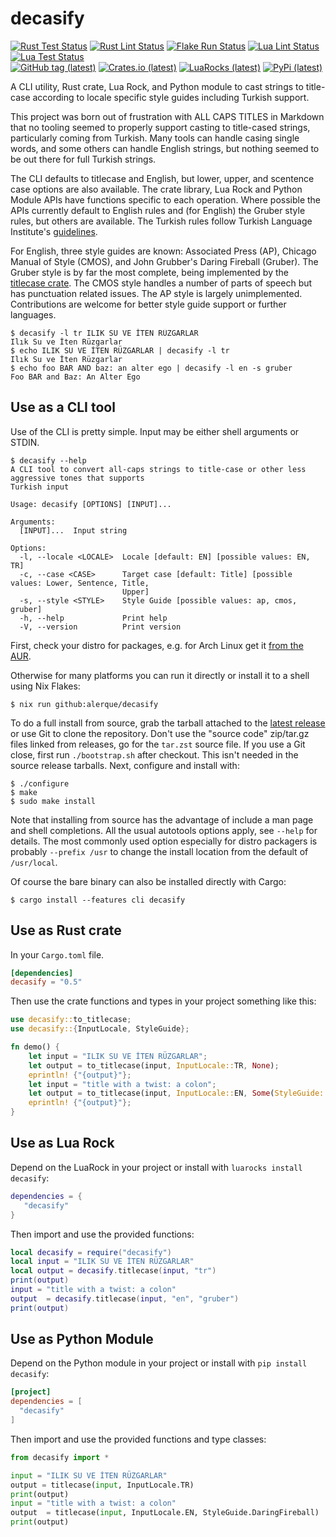 # decasify

[![Rust Test Status](https://img.shields.io/github/actions/workflow/status/alerque/decasify/rust_test.yml?branch=master&label=Rust+Test&logo=Rust)](https://github.com/alerque/decasify/actions/workflows/rust_test.yml)
[![Rust Lint Status](https://img.shields.io/github/actions/workflow/status/alerque/decasify/rust_lint.yml?branch=master&label=Rust+Lint&logo=Rust)](https://github.com/alerque/decasify/actions/workflows/rust_list.yml)
[![Flake Run Status](https://img.shields.io/github/actions/workflow/status/alerque/decasify/nix.yml?branch=master&label=Flake&logo=NixOS)](https://github.com/alerque/decasify/actions/workflows/nix.yml)
[![Lua Lint Status](https://img.shields.io/github/actions/workflow/status/alerque/decasify/luacheck.yml?branch=master&label=Luacheck&logo=Lua)](https://github.com/alerque/decasify/actions/workflows/luacheck.yml)
[![Lua Test Status](https://img.shields.io/github/actions/workflow/status/alerque/decasify/busted.yml?branch=master&label=Busted&logo=Lua)](https://github.com/alerque/decasify/actions/workflows/busted.yml)  
[![GitHub tag (latest)](https://img.shields.io/github/v/tag/alerque/decasify?logo=github&color=blue)](https://github.com/alerque/decasify/releases)
[![Crates.io (latest)](https://img.shields.io/crates/v/decasify?logo=rust&color=blue)](https://crates.io/crates/decasify)
[![LuaRocks (latest)](https://img.shields.io/luarocks/v/alerque/decasify?logo=lua&color=blue)](https://luarocks.org/modules/alerque/decasify)
[![PyPi (latest)](https://img.shields.io/pypi/v/decasify?logo=python&color=blue)](https://pypi.org/project/decasify)

A CLI utility, Rust crate, Lua Rock, and Python module to cast strings to title-case according to locale specific style guides including Turkish support.

This project was born out of frustration with ALL CAPS TITLES in Markdown that no tooling seemed to properly support casting to title-cased strings, particularly coming from Turkish.
Many tools can handle casing single words, and some others can handle English strings, but nothing seemed to be out there for full Turkish strings.

The CLI defaults to titlecase and English, but lower, upper, and scentence case options are also available.
The crate library, Lua Rock and Python Module APIs have functions specific to each operation.
Where possible the APIs currently default to English rules and (for English) the Gruber style rules, but others are available.
The Turkish rules follow Turkish Language Institute's [guidelines][tdk].

For English, three style guides are known: Associated Press (AP), Chicago Manual of Style (CMOS), and John Grubber's Daring Fireball (Gruber).
The Gruber style is by far the most complete, being implemented by the [titlecase crate][titlecase_crate].
The CMOS style handles a number of parts of speech but has punctuation related issues.
The AP style is largely unimplemented.
Contributions are welcome for better style guide support or further languages.

``` console
$ decasify -l tr ILIK SU VE İTEN RÜZGARLAR
Ilık Su ve İten Rüzgarlar
$ echo ILIK SU VE İTEN RÜZGARLAR | decasify -l tr
Ilık Su ve İten Rüzgarlar
$ echo foo BAR AND baz: an alter ego | decasify -l en -s gruber
Foo BAR and Baz: An Alter Ego
```

[tdk]: https://tdk.gov.tr/icerik/yazim-kurallari/buyuk-harflerin-kullanildigi-yerler/
[titlecase_crate]: https://crates.io/crates/titlecase

## Use as a CLI tool

Use of the CLI is pretty simple.
Input may be either shell arguments or STDIN.

```console
$ decasify --help
A CLI tool to convert all-caps strings to title-case or other less aggressive tones that supports
Turkish input

Usage: decasify [OPTIONS] [INPUT]...

Arguments:
  [INPUT]...  Input string

Options:
  -l, --locale <LOCALE>  Locale [default: EN] [possible values: EN, TR]
  -c, --case <CASE>      Target case [default: Title] [possible values: Lower, Sentence, Title,
                         Upper]
  -s, --style <STYLE>    Style Guide [possible values: ap, cmos, gruber]
  -h, --help             Print help
  -V, --version          Print version
```

First, check your distro for packages, e.g. for Arch Linux get it [from the AUR](https://aur.archlinux.org/packages/decasify).

Otherwise for many platforms you can run it directly or install it to a shell using Nix Flakes:

``` console
$ nix run github:alerque/decasify
```

To do a full install from source, grab the tarball attached to the [latest release](https://github.com/alerque/decasify/releases/latest) or use Git to clone the repository.
Don't use the "source code" zip/tar.gz files linked from releases, go for the `tar.zst` source file.
If you use a Git close, first run `./bootstrap.sh` after checkout.
This isn't needed in the source release tarballs.
Next, configure and install with:

```console
$ ./configure
$ make
$ sudo make install
```

Note that installing from source has the advantage of include a man page and shell completions.
All the usual autotools options apply, see `--help` for details.
The most commonly used option especially for distro packagers is probably `--prefix /usr` to change the install location from the default of `/usr/local`.

Of course the bare binary can also be installed directly with Cargo:

```console
$ cargo install --features cli decasify
```

## Use as Rust crate

In your `Cargo.toml` file.

```toml
[dependencies]
decasify = "0.5"
```

Then use the crate functions and types in your project something like this:

```rust
use decasify::to_titlecase;
use decasify::{InputLocale, StyleGuide};

fn demo() {
    let input = "ILIK SU VE İTEN RÜZGARLAR";
    let output = to_titlecase(input, InputLocale::TR, None);
    eprintln! {"{output}"};
    let input = "title with a twist: a colon";
    let output = to_titlecase(input, InputLocale::EN, Some(StyleGuide::DaringFireball));
    eprintln! {"{output}"};
}
```

## Use as Lua Rock

Depend on the LuaRock in your project or install with `luarocks install decasify`:

```lua
dependencies = {
   "decasify"
}
```

Then import and use the provided functions:

```lua
local decasify = require("decasify")
local input = "ILIK SU VE İTEN RÜZGARLAR"
local output = decasify.titlecase(input, "tr")
print(output)
input = "title with a twist: a colon"
output  = decasify.titlecase(input, "en", "gruber")
print(output)
```

## Use as Python Module

Depend on the Python module in your project or install with `pip install decasify`:

```toml
[project]
dependencies = [
  "decasify"
]
```

Then import and use the provided functions and type classes:

```python
from decasify import *

input = "ILIK SU VE İTEN RÜZGARLAR"
output = titlecase(input, InputLocale.TR)
print(output)
input = "title with a twist: a colon"
output  = titlecase(input, InputLocale.EN, StyleGuide.DaringFireball)
print(output)
```
